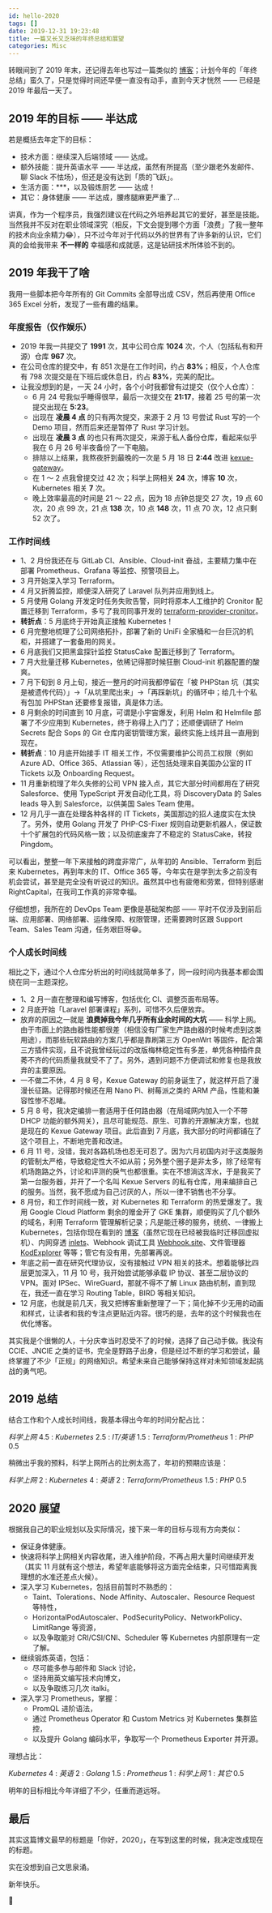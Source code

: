 ```yaml
---
id: hello-2020
tags: []
date: 2019-12-31 19:23:48
title: 一篇又长又乏味的年终总结和展望
categories: Misc
---
```


转眼间到了 2019 年末，还记得去年也写过一篇类似的 [博客](https://wi1dcard.dev/posts/hello-2019/)；计划今年的「年终总结」蛮久了，只是觉得时间还早便一直没有动手，直到今天才恍然 —— 已经是 2019 年最后一天了。

<!--more-->

## 2019 年的目标 —— 半达成

若是概括去年定下的目标：

- 技术方面：继续深入后端领域 —— 达成。
- 额外技能：提升英语水平 —— 半达成，虽然有所提高（至少跟老外发邮件、聊 Slack 不怯场），但还是没有达到「质的飞跃」。
- 生活方面：***，以及锻炼厨艺 —— 达成！
- 其它：身体健康 —— 半达成，腰疼腿麻更严重了...

讲真，作为一个程序员，我强烈建议在代码之外培养起其它的爱好，甚至是技能。当然我并不反对在职业领域深究（相反，下文会提到哪个方面「浪费」了我一整年的技术向业余精力😂），只不过今年对于代码以外的世界有了许多新的认识，它们真的会给我带来 **不一样的** 幸福感和成就感，这是钻研技术所体验不到的。

## 2019 年我干了啥

我用一些脚本把今年所有的 Git Commits 全部导出成 CSV，然后再使用 Office 365 Excel 分析，发现了一些有趣的结果。

### 年度报告（仅作娱乐）

- 2019 年我一共提交了 **1991** 次，其中公司仓库 **1024** 次，个人（包括私有和开源）仓库 **967** 次。
- 在公司仓库的提交中，有 851 次是在工作时间，约占 **83%**；相反，个人仓库有 798 次提交是在下班后或休息日，约占 **83%**，完美的配比。
- 让我没想到的是，一天 24 小时，各个小时我都曾有过提交（仅个人仓库）：
  - 6 月 24 号我似乎睡得很早，最后一次提交在 **21:17**，接着 25 号的第一次提交出现在 **5:23**。
  - 出现在 **凌晨 4 点** 的只有两次提交，来源于 2 月 13 号尝试 Rust 写的一个 Demo 项目，然而后来还是暂停了 Rust 学习计划。
  - 出现在 **凌晨 3 点** 的也只有两次提交，来源于私人备份仓库，看起来似乎我在 6 月 26 号半夜备份了一下电脑。
  - 排除以上结果，我熬夜肝到最晚的一次是 5 月 18 日 **2:44** 改进 [kexue-gateway](https://github.com/wi1dcard/kexue-gateway)。
  - 在 1 ～ 2 点我曾提交过 42 次；科学上网相关 **24** 次，博客 **10** 次，Kubernetes 相关 **7** 次。
  - 晚上效率最高的时间是 21 ～ 22 点，因为 18 点钟总提交 27 次，19 点 60 次，20 点 99 次，21 点 **138** 次，10 点 **148** 次，11 点 70 次，12 点只剩 52 次了。

### 工作时间线

- 1、2 月份我还在与 GitLab CI、Ansible、Cloud-init 奋战，主要精力集中在部署 Prometheus、Grafana 等监控、预警项目上。
- 3 月开始深入学习 Terraform。
- 4 月又折腾监控，顺便深入研究了 Laravel 队列并应用到线上。
- 5 月使用 Golang 开发定时任务失败告警，同时将原本人工维护的 Cronitor 配置迁移到 Terraform，多亏了我司同事开发的 [terraform-provider-cronitor](https://github.com/nauxliu/terraform-provider-cronitor)。
- **转折点**：5 月底终于开始真正接触 Kubernetes！
- 6 月完整地梳理了公司网络拓扑，部署了新的 UniFi 全家桶和一台巨沉的机柜，并搭建了一套备用的网关。
- 6 月底我们又把黑盒探针监控 StatusCake 配置迁移到了 Terraform。
- 7 月大批量迁移 Kubernetes，依稀记得那时候狂删 Cloud-init 机器配置的酸爽。
- 7 月下旬到 8 月上旬，接近一整月的时间我都停留在「被 PHPStan 坑（其实是被遗传代码）」->「从坑里爬出来」->「再踩新坑」的循环中；给几十个私有包加 PHPStan 还要修复报错，真是体力活。
- 8 月剩余的时间直到 10 月底，可谓是小宇宙爆发，利用 Helm 和 Helmfile 部署了不少应用到 Kubernetes，终于称得上入门了；还顺便调研了 Helm Secrets 配合 Sops 的 Git 仓库内密钥管理方案，最终实施上线并且一直用到现在。
- **转折点**：10 月底开始接手 IT 相关工作，不仅需要维护公司员工权限（例如 Azure AD、Office 365、Atlassian 等），还包括处理来自美国办公室的 IT Tickets 以及 Onboarding Request。
- 11 月重新梳理了年久失修的公司 VPN 接入点，其它大部分时间都用在了研究 Salesforce、使用 TypeScript 开发自动化工具，将 DiscoveryData 的 Sales leads 导入到 Salesforce，以供美国 Sales Team 使用。
- 12 月几乎一直在处理各种各样的 IT Tickets，美国那边的招人速度实在太快了。另外，使用 Golang 开发了 PHP-CS-Fixer 规则自动更新机器人，保证数十个扩展包的代码风格一致；以及彻底废弃了不稳定的 StatusCake，转投 Pingdom。

可以看出，整整一年下来接触的跨度非常广，从年初的 Ansible、Terraform 到后来 Kubernetes，再到年末的 IT、Office 365 等，今年实在是学到太多之前没有机会尝试，甚至是完全没有听说过的知识。虽然其中也有疲倦和劳累，但特别感谢 RightCapital，在我司工作真的非常幸福。

仔细想想，我所在的 DevOps Team 更像是基础架构部 —— 平时不仅涉及到前后端、应用部署、网络部署、运维保障、权限管理，还需要跨时区跟 Support Team、Sales Team 沟通，任务艰巨呀😁。

### 个人成长时间线

相比之下，通过个人仓库分析出的时间线就简单多了，同一段时间内我基本都会围绕在同一主题深挖。

- 1、2 月一直在整理和编写博客，包括优化 CI、调整页面布局等。
- 2 月底开始「Laravel 部署课程」系列，可惜不久后便放弃。
- 放弃的原因之一就是 **浪费掉我今年几乎所有业余时间的大坑** —— 科学上网。由于市面上的路由器性能都很差（相信没有厂家生产路由器的时候考虑到这类用途），而那些玩软路由的方案几乎都是靠刷第三方 OpenWrt 等固件，配合第三方插件实现，且不说我曾经玩过的改版梅林稳定性有多差，单凭各种插件良莠不齐的代码质量我就受不了了。另外，遇到问题不方便调试和修复也是我放弃的主要原因。
- 一不做二不休，4 月 8 号，Kexue Gateway 的前身诞生了，就这样开启了漫漫长征路。记得那时候还在用 Nano Pi、树莓派之类的 ARM 产品，性能和兼容性惨不忍睹。
- 5 月 8 号，我决定编排一套适用于任何路由器（在局域网内加入一个不带 DHCP 功能的额外网关），且尽可能规范、原生、可靠的开源解决方案，也就是现在的 Kexue Gateway 项目。此后直到 7 月底，我大部分的时间都铺在了这个项目上，不断地完善和改进。
- 6 月 11 号，没错，我对各路机场也忍无可忍了。因为六月初国内对于这类服务的管制太严格，导致稳定性大不如从前；另外整个圈子是非太多，除了经常有机场跑路之外，讨论和评测的戾气也都很重。实在不想淌这浑水，于是我买了第一台服务器，并开了一个名叫 Kexue Servers 的私有仓库，用来编排自己的服务。当然，我不愿成为自己讨厌的人，所以一律不销售也不分享。
- 8 月份，和工作时间线一致，对 Kubernetes 和 Terraform 的热爱爆发了。我用 Google Cloud Platform 剩余的赠金开了 GKE 集群，顺便购买了几个额外的域名，利用 Terraform 管理解析记录；凡是能迁移的服务，统统、一律搬上 Kubernetes，包括你现在看到的 [博客](https://github.com/wi1dcard/blog)（虽然它现在已经被我临时迁移回虚拟机）、内网穿透 [inlets](https://github.com/inlets/inlets)、Webhook 调试工具 [Webhook.site](https://github.com/wi1dcard/docker-webhook-site)、文件管理器 [KodExplorer](https://github.com/wi1dcard/docker-kod-explorer) 等等；管它有没有用，先部署再说。
- 年底之前一直在研究代理协议，没有接触过 VPN 相关的技术。想着能够比四层更加深入，11 月 10 号，我开始尝试能够承载 IP 协议、甚至二层协议的 VPN。面对 IPSec、WireGuard，那就不得不了解 Linux 路由机制，直到现在，我还一直在学习 Routing Table，BIRD 等相关知识。
- 12 月底，也就是前几天，我又把博客重新整理了一下；简化掉不少无用的动画和样式，让读者和我的专注点更贴近内容。很巧的是，去年的这个时候我也在优化博客。

其实我是个很懒的人，十分庆幸当时忍受不了的时候，选择了自己动手做。我没有 CCIE、JNCIE 之类的证书，完全是野路子出身，但是经过不断的学习和尝试，最终掌握了不少「正规」的网络知识。希望未来自己能够保持这样对未知领域发起挑战的勇气吧。

## 2019 总结

结合工作和个人成长时间线，我基本得出今年的时间分配占比：

*科学上网* 4.5 : *Kubernetes* 2.5 : *IT/英语* 1.5 : *Terraform/Prometheus* 1 : *PHP* 0.5

稍微出乎我的预料，科学上网所占的比例太高了，年初的预期应该是：

*科学上网* 2 : *Kubernetes* 4 : *英语* 2 : *Terraform/Prometheus* 1.5 : *PHP* 0.5

## 2020 展望

根据我自己的职业规划以及实际情况，接下来一年的目标与现有方向类似：

- 保证身体健康。
- 快速将科学上网相关内容收尾，进入维护阶段，不再占用大量时间继续开发（其实 11 月就有这个想法，希望年底能够将这方面完全结束，只可惜距离我理想的水准还差点火候）。
- 深入学习 Kubernetes，包括目前暂时不熟悉的：
  - Taint、Tolerations、Node Affinity、Autoscaler、Resource Request 等特性，
  - HorizontalPodAutoscaler、PodSecurityPolicy、NetworkPolicy、LimitRange 等资源，
  - 以及争取能对 CRI/CSI/CNI、Scheduler 等 Kubernetes 内部原理有一定了解。
- 继续锻炼英语，包括：
  - 尽可能多参与邮件和 Slack 讨论，
  - 坚持用英文编写技术向博文，
  - 以及争取练习几次 italki。
- 深入学习 Prometheus，掌握：
  - PromQL 进阶语法，
  - 通过 Prometheus Operator 和 Custom Metrics 对 Kubernetes 集群监控，
  - 以及提升 Golang 编码水平，争取写一个 Prometheus Exporter 并开源。

理想占比：

*Kubernetes* 4 : *英语* 2 : *Golang* 1.5 : *Prometheus* 1 : *科学上网* 1 : *其它* 0.5

明年的目标相比今年详细了不少，任重而道远呀。

## 最后

其实这篇博文最早的标题是「你好，2020」，在写到这里的时候，我决定改成现在的标题。

实在没想到自己文思泉涌。

新年快乐。

🎉
